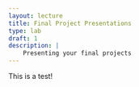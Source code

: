 ```yaml
---
layout: lecture
title: Final Project Presentations
type: lab
draft: 1
description: |
    Presenting your final projects
---
```


This is a test!